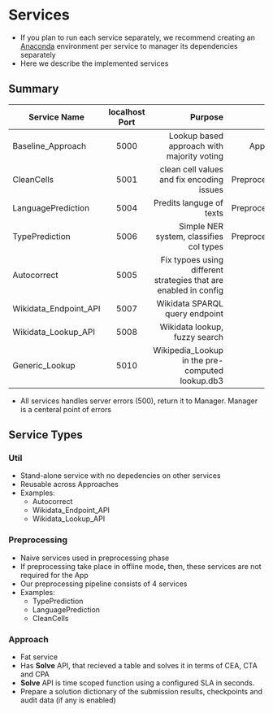 # Services
 
* If you plan to run each service separately, we recommend creating an [Anaconda](https://www.anaconda.com/products/individual) environment per service to manager its dependencies separately 
* Here we describe the implemented services 

## Summary

| Service Name  | localhost Port | Purpose  | Type | docker  | Status | 
| ------------- |:-------------:| -----:| -----:| -----:| -----:|
| Baseline_Approach | 5000 | Lookup based approach with majority voting  | Approach | Baseline_Approach/5000 | |
| CleanCells | 5001 | clean cell values and fix encoding issues  | Preprocessing | CleanCells/5000 | |
| LanguagePrediction | 5004 | Predits languge of texts  | Preprocessing | LanguagePrediction/5000 | |
| TypePrediction | 5006 | Simple NER system, classifies col types | Preprocessing | TypePrediction/5000 | |
| Autocorrect | 5005 | Fix typoes using different strategies that are enabled in config  | Util | Autocorrect/5000 |  | 
| Wikidata_Endpoint_API | 5007 | Wikidata SPARQL query endpoint | Util | Wikidata_Endpoint_API/5000 | | 
| Wikidata_Lookup_API | 5008 | Wikidata lookup, fuzzy search | Util | Wikidata_Lookup_API/5000 | |
| Generic_Lookup | 5010 | Wikipedia_Lookup in the pre-computed lookup.db3 | Util | Generic_Lookup/5000 | |

* All services handles server errors (500), return it to Manager. Manager is a centeral point of errors 

## Service Types


### Util
* Stand-alone service with no depedencies on other services
* Reusable across Approaches 
* Examples:
    * Autocorrect
    * Wikidata_Endpoint_API
    * Wikidata_Lookup_API

### Preprocessing
* Naive services used in preprocessing phase 
* If preprocessing take place in offline mode, then, these services are not required for the App
* Our preprocessing pipeline consists of 4 services
* Examples:
    * TypePrediction
    * LanguagePrediction
    * CleanCells

### Approach 
* Fat service
* Has **Solve** API, that recieved a table and solves it in terms of CEA, CTA and CPA
* **Solve** API is time scoped function using a configured SLA in seconds.
* Prepare a solution dictionary of the submission results, checkpoints and audit data (if any is enabled)
